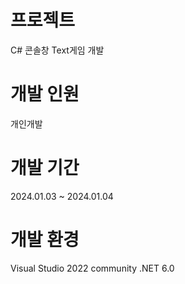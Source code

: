 # 프로젝트
C# 콘솔창 Text게임 개발

# 개발 인원
개인개발

# 개발 기간
2024.01.03 ~ 2024.01.04

# 개발 환경
Visual Studio 2022 community
.NET 6.0
